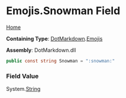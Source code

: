 # Emojis\.Snowman Field

[Home](../../../README.md)

**Containing Type**: [DotMarkdown](../../README.md)\.[Emojis](../README.md)

**Assembly**: DotMarkdown\.dll

```csharp
public const string Snowman = ":snowman:"
```

### Field Value

System\.[String](https://docs.microsoft.com/en-us/dotnet/api/system.string)